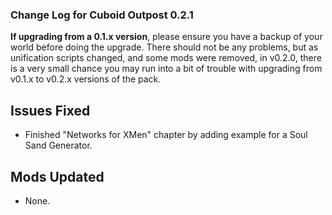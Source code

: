 ### Change Log for Cuboid Outpost 0.2.1

**If upgrading from a 0.1.x version**, please ensure you have a backup of your world before doing the upgrade. There should not be any problems, but as unification scripts changed, and some mods were removed, in v0.2.0, there is a very small chance you may run into a bit of trouble with upgrading from v0.1.x to v0.2.x versions of the pack.

## Issues Fixed

- Finished "Networks for XMen" chapter by adding example for a Soul Sand Generator.

## Mods Updated

- None.